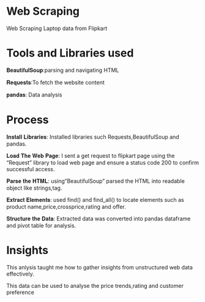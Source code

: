 # Web Scraping 
Web Scraping Laptop data from Flipkart

# Tools and Libraries used
 𝐁𝐞𝐚𝐮𝐭𝐢𝐟𝐮𝐥𝐒𝐨𝐮𝐩:parsing and navigating HTML
 
 𝐑𝐞𝐪𝐮𝐞𝐬𝐭𝐬:To fetch the website content
 
 𝐩𝐚𝐧𝐝𝐚𝐬: Data analysis

 # Process
 𝐈𝐧𝐬𝐭𝐚𝐥𝐥 𝐋𝐢𝐛𝐫𝐚𝐫𝐢𝐞𝐬: Installed libraries such Requests,BeautifulSoup and pandas. 

 𝐋𝐨𝐚𝐝 𝐓𝐡𝐞 𝐖𝐞𝐛 𝐏𝐚𝐠𝐞: I sent a get request to flipkart page using the  “Request” library to load web page and ensure a status code 200 to confirm  successful access.

 𝐏𝐚𝐫𝐬𝐞 𝐭𝐡𝐞 𝐇𝐓𝐌𝐋: using”BeautifulSoup” parsed the HTML into readable object like strings,tag.

 𝐄𝐱𝐭𝐫𝐚𝐜𝐭 𝐄𝐥𝐞𝐦𝐞𝐧𝐭𝐬: used find() and find_all() to locate elements such as product name,price,crossprice,rating and offer.
 

 𝐒𝐭𝐫𝐮𝐜𝐭𝐮𝐫𝐞 𝐭𝐡𝐞 𝐃𝐚𝐭𝐚: Extracted data was converted into pandas dataframe and pivot table for analysis.

# Insights

  This anlysis taught me how to gather insights from unstructured  web data effectively.
  
  This data can be used to analyse the price trends,rating and  customer preference
